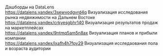 Дашборды на DataLens <br/>
https://datalens.yandex/3sewvodgvrd4q Визуализация исследования рынка недвижимости на Дальнем Востоке <br/>
https://datalens.yandex/crkyesgbhr140 Визуализация результатов продаж на маркетплейсах <br/>
https://datalens.yandex/9ntmq5am5n8ax Визуализация планов и прибыли компании <br/>
https://datalens.yandex/lxafh4h7fpy29 Визуализация исследаования пола и возраста аудитории <br/>
